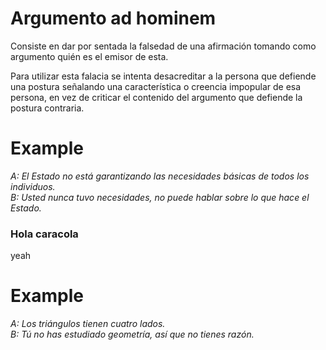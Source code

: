 # Argumento ad hominem

Consiste en dar por sentada la falsedad de una afirmación tomando como argumento quién es el emisor de esta.

Para utilizar esta falacia se intenta desacreditar a la persona que defiende una postura señalando una característica o creencia impopular de esa persona, en vez de criticar el contenido del argumento que defiende la postura contraria.

# Example

*A: El Estado no está garantizando las necesidades básicas de todos los individuos.<br>
B: Usted nunca tuvo necesidades, no puede hablar sobre lo que hace el Estado.*

### Hola caracola

yeah

# Example

*A: Los triángulos tienen cuatro lados.<br>
B: Tú no has estudiado geometría, así que no tienes razón.*
